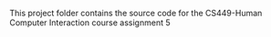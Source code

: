 This project folder contains the source code for the CS449-Human Computer Interaction course assignment 5
